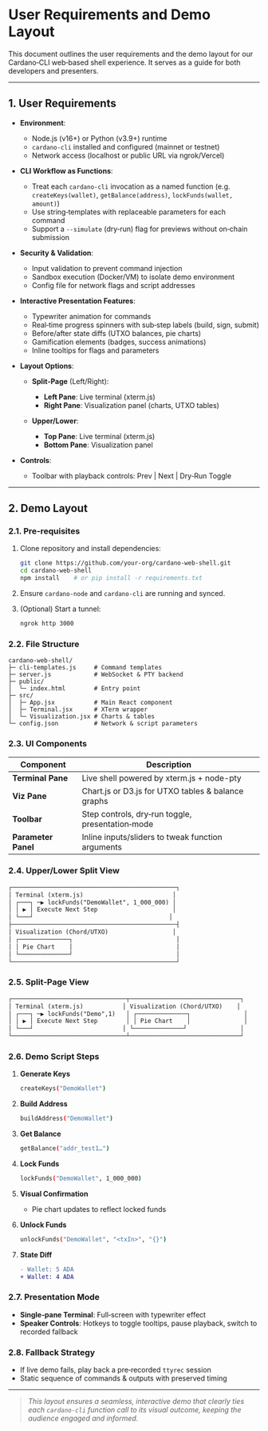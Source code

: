 # User Requirements and Demo Layout

This document outlines the user requirements and the demo layout for our Cardano‑CLI web‑based shell experience. It serves as a guide for both developers and presenters.

---

## 1. User Requirements

* **Environment**:

  * Node.js (v16+) or Python (v3.9+) runtime
  * `cardano-cli` installed and configured (mainnet or testnet)
  * Network access (localhost or public URL via ngrok/Vercel)

* **CLI Workflow as Functions**:

  * Treat each `cardano-cli` invocation as a named function (e.g. `createKeys(wallet)`, `getBalance(address)`, `lockFunds(wallet, amount)`)
  * Use string‑templates with replaceable parameters for each command
  * Support a `--simulate` (dry‑run) flag for previews without on‑chain submission

* **Security & Validation**:

  * Input validation to prevent command injection
  * Sandbox execution (Docker/VM) to isolate demo environment
  * Config file for network flags and script addresses

* **Interactive Presentation Features**:

  * Typewriter animation for commands
  * Real‑time progress spinners with sub‑step labels (build, sign, submit)
  * Before/after state diffs (UTXO balances, pie charts)
  * Gamification elements (badges, success animations)
  * Inline tooltips for flags and parameters

* **Layout Options**:

  * **Split‑Page** (Left/Right):

    * **Left Pane**: Live terminal (xterm.js)
    * **Right Pane**: Visualization panel (charts, UTXO tables)
  * **Upper/Lower**:

    * **Top Pane**: Live terminal (xterm.js)
    * **Bottom Pane**: Visualization panel

* **Controls**:

  * Toolbar with playback controls: Prev | Next | Dry‑Run Toggle

---

## 2. Demo Layout

### 2.1. Pre‑requisites

1. Clone repository and install dependencies:

   ```bash
   git clone https://github.com/your-org/cardano-web-shell.git
   cd cardano-web-shell
   npm install    # or pip install -r requirements.txt
   ```
2. Ensure `cardano-node` and `cardano-cli` are running and synced.
3. (Optional) Start a tunnel:

   ```bash
   ngrok http 3000
   ```

### 2.2. File Structure

```plaintext
cardano-web-shell/
├─ cli-templates.js     # Command templates
├─ server.js            # WebSocket & PTY backend
├─ public/
│  └─ index.html        # Entry point
├─ src/
│  ├─ App.jsx           # Main React component
│  ├─ Terminal.jsx      # XTerm wrapper
│  └─ Visualization.jsx # Charts & tables
└─ config.json          # Network & script parameters
```

### 2.3. UI Components

| Component           | Description                                        |
| ------------------- | -------------------------------------------------- |
| **Terminal Pane**   | Live shell powered by xterm.js + node-pty          |
| **Viz Pane**        | Chart.js or D3.js for UTXO tables & balance graphs |
| **Toolbar**         | Step controls, dry‑run toggle, presentation‑mode   |
| **Parameter Panel** | Inline inputs/sliders to tweak function arguments  |

### 2.4. Upper/Lower Split View

```markdown
┌──────────────────────────────────────────────┐
│ Terminal (xterm.js)                         │
│ ┌───┐ ─▶ lockFunds("DemoWallet", 1_000_000) │
│ │ ▶ │ Execute Next Step                     │
│ └───┘                                      │
├──────────────────────────────────────────────┤
│ Visualization (Chord/UTXO)                  │
│ ┌──────────────┐                             │
│ │ Pie Chart    │                             │
│ └──────────────┘                             │
└──────────────────────────────────────────────┘
```

### 2.5. Split‑Page View

```markdown
┌────────────────────────────────┬───────────────────────────────┐
│ Terminal (xterm.js)           │ Visualization (Chord/UTXO)    │
│ ┌───┐ ─▶ lockFunds("Demo",1)   │ ┌──────────────┐               │
│ │ ▶ │ Execute Next Step        │ │ Pie Chart    │               │
│ └───┘                         │ └──────────────┘               │
└────────────────────────────────┴───────────────────────────────┘
```

### 2.6. Demo Script Steps

1. **Generate Keys**

   ```bash
   createKeys("DemoWallet")
   ```
2. **Build Address**

   ```bash
   buildAddress("DemoWallet")
   ```
3. **Get Balance**

   ```bash
   getBalance("addr_test1…")
   ```
4. **Lock Funds**

   ```bash
   lockFunds("DemoWallet", 1_000_000)
   ```
5. **Visual Confirmation**

   * Pie chart updates to reflect locked funds
6. **Unlock Funds**

   ```bash
   unlockFunds("DemoWallet", "<txIn>", "{}")
   ```
7. **State Diff**

   ```diff
   - Wallet: 5 ADA
   + Wallet: 4 ADA
   ```

### 2.7. Presentation Mode

* **Single‑pane Terminal**: Full‑screen with typewriter effect
* **Speaker Controls**: Hotkeys to toggle tooltips, pause playback, switch to recorded fallback

### 2.8. Fallback Strategy

* If live demo fails, play back a pre‑recorded `ttyrec` session
* Static sequence of commands & outputs with preserved timing

---

> *This layout ensures a seamless, interactive demo that clearly ties each `cardano-cli` function call to its visual outcome, keeping the audience engaged and informed.*

